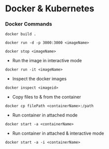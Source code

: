 # Docker & Kubernetes

### Docker Commands

```
docker build .
```

```
docker run -d -p 3000:3000 <imageName>
```

```
docker stop <imageName>
```

- Run the image in interactive mode
```
docker run -it <imageName>
```

- Inspect the docker images 
```
docker inspect <imageid>
```

- Copy files to & from the container 
```
docker cp filePath <containerName>:/path
```

- Run container in attached mode
```
docker start -a <containerName>
```

- Run container in attached & interactive mode
```
docker start -a -i <containerName>
```
